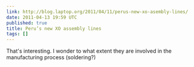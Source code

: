 ```yaml
---
link: http://blog.laptop.org/2011/04/11/perus-new-xo-asembly-lines/
date: 2011-04-13 19:59 UTC
published: true
title: Peru’s new XO assembly lines
tags: []
---
```


That's interesting. I wonder to what extent they are involved in the manufacturing process (soldering?)
